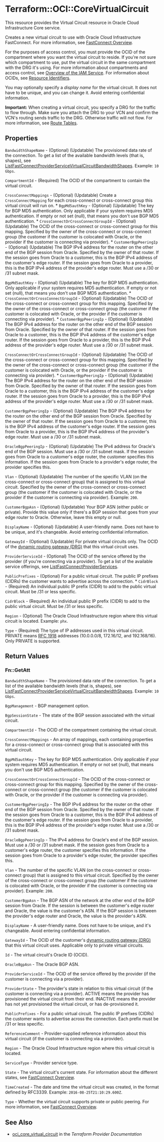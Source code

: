 # Terraform::OCI::CoreVirtualCircuit

This resource provides the Virtual Circuit resource in Oracle Cloud Infrastructure Core service.

Creates a new virtual circuit to use with Oracle Cloud
Infrastructure FastConnect. For more information, see
[FastConnect Overview](https://docs.cloud.oracle.com/iaas/Content/Network/Concepts/fastconnect.htm).

For the purposes of access control, you must provide the OCID of the
compartment where you want the virtual circuit to reside. If you're
not sure which compartment to use, put the virtual circuit in the
same compartment with the DRG it's using. For more information about
compartments and access control, see
[Overview of the IAM Service](https://docs.cloud.oracle.com/iaas/Content/Identity/Concepts/overview.htm).
For information about OCIDs, see
[Resource Identifiers](https://docs.cloud.oracle.com/iaas/Content/General/Concepts/identifiers.htm).

You may optionally specify a *display name* for the virtual circuit.
It does not have to be unique, and you can change it. Avoid entering confidential information.

**Important:** When creating a virtual circuit, you specify a DRG for
the traffic to flow through. Make sure you attach the DRG to your
VCN and confirm the VCN's routing sends traffic to the DRG. Otherwise
traffic will not flow. For more information, see
[Route Tables](https://docs.cloud.oracle.com/iaas/Content/Network/Tasks/managingroutetables.htm).

## Properties

`BandwidthShapeName` - (Optional) (Updatable) The provisioned data rate of the connection.  To get a list of the available bandwidth levels (that is, shapes), see [ListFastConnectProviderServiceVirtualCircuitBandwidthShapes](https://docs.cloud.oracle.com/iaas/api/#/en/iaas/20160918/FastConnectProviderService/ListFastConnectProviderVirtualCircuitBandwidthShapes).  Example: `10 Gbps`.

`CompartmentId` - (Required) The OCID of the compartment to contain the virtual circuit.

`CrossConnectMappings` - (Optional) (Updatable) Create a `CrossConnectMapping` for each cross-connect or cross-connect group this virtual circuit will run on. * `BgpMd5authKey` - (Optional) (Updatable) The key for BGP MD5 authentication. Only applicable if your system requires MD5 authentication. If empty or not set (null), that means you don't use BGP MD5 authentication. * `CrossConnectOrCrossConnectGroupId` - (Optional) (Updatable) The OCID of the cross-connect or cross-connect group for this mapping. Specified by the owner of the cross-connect or cross-connect group (the customer if the customer is colocated with Oracle, or the provider if the customer is connecting via provider). * `CustomerBgpPeeringIp` - (Optional) (Updatable) The BGP IPv4 address for the router on the other end of the BGP session from Oracle. Specified by the owner of that router. If the session goes from Oracle to a customer, this is the BGP IPv4 address of the customer's edge router. If the session goes from Oracle to a provider, this is the BGP IPv4 address of the provider's edge router. Must use a /30 or /31 subnet mask.

`BgpMd5authKey` - (Optional) (Updatable) The key for BGP MD5 authentication. Only applicable if your system requires MD5 authentication. If empty or not set (null), that means you don't use BGP MD5 authentication. * `CrossConnectOrCrossConnectGroupId` - (Optional) (Updatable) The OCID of the cross-connect or cross-connect group for this mapping. Specified by the owner of the cross-connect or cross-connect group (the customer if the customer is colocated with Oracle, or the provider if the customer is connecting via provider). * `CustomerBgpPeeringIp` - (Optional) (Updatable) The BGP IPv4 address for the router on the other end of the BGP session from Oracle. Specified by the owner of that router. If the session goes from Oracle to a customer, this is the BGP IPv4 address of the customer's edge router. If the session goes from Oracle to a provider, this is the BGP IPv4 address of the provider's edge router. Must use a /30 or /31 subnet mask.

`CrossConnectOrCrossConnectGroupId` - (Optional) (Updatable) The OCID of the cross-connect or cross-connect group for this mapping. Specified by the owner of the cross-connect or cross-connect group (the customer if the customer is colocated with Oracle, or the provider if the customer is connecting via provider). * `CustomerBgpPeeringIp` - (Optional) (Updatable) The BGP IPv4 address for the router on the other end of the BGP session from Oracle. Specified by the owner of that router. If the session goes from Oracle to a customer, this is the BGP IPv4 address of the customer's edge router. If the session goes from Oracle to a provider, this is the BGP IPv4 address of the provider's edge router. Must use a /30 or /31 subnet mask.

`CustomerBgpPeeringIp` - (Optional) (Updatable) The BGP IPv4 address for the router on the other end of the BGP session from Oracle. Specified by the owner of that router. If the session goes from Oracle to a customer, this is the BGP IPv4 address of the customer's edge router. If the session goes from Oracle to a provider, this is the BGP IPv4 address of the provider's edge router. Must use a /30 or /31 subnet mask.

`OracleBgpPeeringIp` - (Optional) (Updatable) The IPv4 address for Oracle's end of the BGP session. Must use a /30 or /31 subnet mask. If the session goes from Oracle to a customer's edge router, the customer specifies this information. If the session goes from Oracle to a provider's edge router, the provider specifies this.

`Vlan` - (Optional) (Updatable) The number of the specific VLAN (on the cross-connect or cross-connect group) that is assigned to this virtual circuit. Specified by the owner of the cross-connect or cross-connect group (the customer if the customer is colocated with Oracle, or the provider if the customer is connecting via provider).  Example: `200`.

`CustomerBgpAsn` - (Optional) (Updatable) Your BGP ASN (either public or private). Provide this value only if there's a BGP session that goes from your edge router to Oracle. Otherwise, leave this empty or null.

`DisplayName` - (Optional) (Updatable) A user-friendly name. Does not have to be unique, and it's changeable. Avoid entering confidential information.

`GatewayId` - (Optional) (Updatable) For private virtual circuits only. The OCID of the [dynamic routing gateway (DRG)](https://docs.cloud.oracle.com/iaas/api/#/en/iaas/20160918/Drg) that this virtual circuit uses.

`ProviderServiceId` - (Optional) The OCID of the service offered by the provider (if you're connecting via a provider). To get a list of the available service offerings, see [ListFastConnectProviderServices](https://docs.cloud.oracle.com/iaas/api/#/en/iaas/20160918/FastConnectProviderService/ListFastConnectProviderServices).

`PublicPrefixes` - (Optional) For a public virtual circuit. The public IP prefixes (CIDRs) the customer wants to advertise across the connection. * `CidrBlock` - (Required) An individual public IP prefix (CIDR) to add to the public virtual circuit. Must be /31 or less specific.

`CidrBlock` - (Required) An individual public IP prefix (CIDR) to add to the public virtual circuit. Must be /31 or less specific.

`Region` - (Optional) The Oracle Cloud Infrastructure region where this virtual circuit is located. Example: `phx`.

`Type` - (Required) The type of IP addresses used in this virtual circuit. PRIVATE means [RFC 1918](https://tools.ietf.org/html/rfc1918) addresses (10.0.0.0/8, 172.16/12, and 192.168/16). Only PRIVATE is supported.


## Return Values

### Fn::GetAtt

`BandwidthShapeName` - The provisioned data rate of the connection.  To get a list of the available bandwidth levels (that is, shapes), see [ListFastConnectProviderServiceVirtualCircuitBandwidthShapes](https://docs.cloud.oracle.com/iaas/api/#/en/iaas/20160918/FastConnectProviderService/ListFastConnectProviderVirtualCircuitBandwidthShapes).  Example: `10 Gbps`.

`BgpManagement` - BGP management option.

`BgpSessionState` - The state of the BGP session associated with the virtual circuit.

`CompartmentId` - The OCID of the compartment containing the virtual circuit.

`CrossConnectMappings` - An array of mappings, each containing properties for a cross-connect or cross-connect group that is associated with this virtual circuit.

`BgpMd5authKey` - The key for BGP MD5 authentication. Only applicable if your system requires MD5 authentication. If empty or not set (null), that means you don't use BGP MD5 authentication.

`CrossConnectOrCrossConnectGroupId` - The OCID of the cross-connect or cross-connect group for this mapping. Specified by the owner of the cross-connect or cross-connect group (the customer if the customer is colocated with Oracle, or the provider if the customer is connecting via provider).

`CustomerBgpPeeringIp` - The BGP IPv4 address for the router on the other end of the BGP session from Oracle. Specified by the owner of that router. If the session goes from Oracle to a customer, this is the BGP IPv4 address of the customer's edge router. If the session goes from Oracle to a provider, this is the BGP IPv4 address of the provider's edge router. Must use a /30 or /31 subnet mask.

`OracleBgpPeeringIp` - The IPv4 address for Oracle's end of the BGP session. Must use a /30 or /31 subnet mask. If the session goes from Oracle to a customer's edge router, the customer specifies this information. If the session goes from Oracle to a provider's edge router, the provider specifies this.

`Vlan` - The number of the specific VLAN (on the cross-connect or cross-connect group) that is assigned to this virtual circuit. Specified by the owner of the cross-connect or cross-connect group (the customer if the customer is colocated with Oracle, or the provider if the customer is connecting via provider).  Example: `200`.

`CustomerBgpAsn` - The BGP ASN of the network at the other end of the BGP session from Oracle. If the session is between the customer's edge router and Oracle, the value is the customer's ASN. If the BGP session is between the provider's edge router and Oracle, the value is the provider's ASN.

`DisplayName` - A user-friendly name. Does not have to be unique, and it's changeable. Avoid entering confidential information.

`GatewayId` - The OCID of the customer's [dynamic routing gateway (DRG)](https://docs.cloud.oracle.com/iaas/api/#/en/iaas/20160918/Drg) that this virtual circuit uses. Applicable only to private virtual circuits.

`Id` - The virtual circuit's Oracle ID (OCID).

`OracleBgpAsn` - The Oracle BGP ASN.

`ProviderServiceId` - The OCID of the service offered by the provider (if the customer is connecting via a provider).

`ProviderState` - The provider's state in relation to this virtual circuit (if the customer is connecting via a provider). ACTIVE means the provider has provisioned the virtual circuit from their end. INACTIVE means the provider has not yet provisioned the virtual circuit, or has de-provisioned it.

`PublicPrefixes` - For a public virtual circuit. The public IP prefixes (CIDRs) the customer wants to advertise across the connection. Each prefix must be /31 or less specific.

`ReferenceComment` - Provider-supplied reference information about this virtual circuit (if the customer is connecting via a provider).

`Region` - The Oracle Cloud Infrastructure region where this virtual circuit is located.

`ServiceType` - Provider service type.

`State` - The virtual circuit's current state. For information about the different states, see [FastConnect Overview](https://docs.cloud.oracle.com/iaas/Content/Network/Concepts/fastconnect.htm).

`TimeCreated` - The date and time the virtual circuit was created, in the format defined by RFC3339.  Example: `2016-08-25T21:10:29.600Z`.

`Type` - Whether the virtual circuit supports private or public peering. For more information, see [FastConnect Overview](https://docs.cloud.oracle.com/iaas/Content/Network/Concepts/fastconnect.htm).

## See Also

* [oci_core_virtual_circuit](https://www.terraform.io/docs/providers/oci/r/core_virtual_circuit.html) in the _Terraform Provider Documentation_